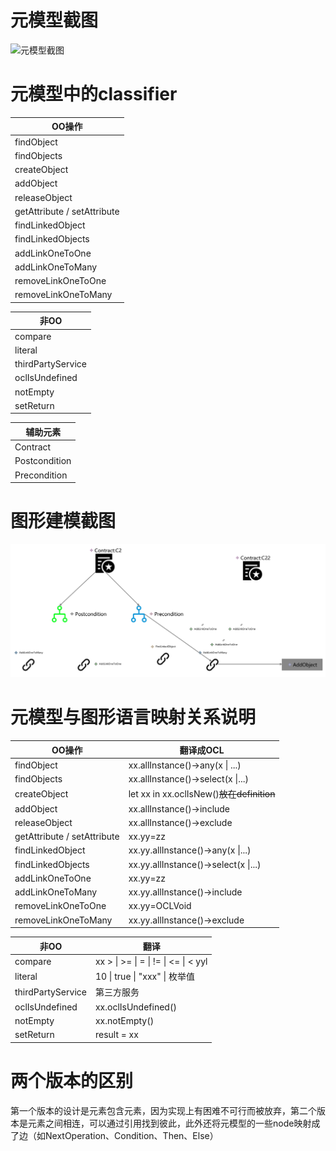 # 元模型截图

![元模型截图](readme.assets/%E5%85%83%E6%A8%A1%E5%9E%8B%E6%88%AA%E5%9B%BE.jpg)



# 元模型中的classifier

| OO操作                      |
| --------------------------- |
| findObject                  |
| findObjects                 |
| createObject                |
| addObject                   |
| releaseObject               |
| getAttribute / setAttribute |
| findLinkedObject            |
| findLinkedObjects           |
| addLinkOneToOne             |
| addLinkOneToMany            |
| removeLinkOneToOne          |
| removeLinkOneToMany         |

| 非OO              |
| ----------------- |
| compare           |
| literal           |
| thirdPartyService |
| oclIsUndefined    |
| notEmpty          |
| setReturn         |

| 辅助元素      |
| ------------- |
| Contract      |
| Postcondition |
| Precondition  |



# 图形建模截图

![new myDiagram](readme.assets/new%20myDiagram.jpg)



# 元模型与图形语言映射关系说明

| OO操作                      | 翻译成OCL                                 |
| --------------------------- | ----------------------------------------- |
| findObject                  | xx.allInstance()->any(x \| ...)           |
| findObjects                 | xx.allInstance()->select(x \|...)         |
| createObject                | let xx in xx.oclIsNew()~~放在definition~~ |
| addObject                   | xx.allInstance()->include                 |
| releaseObject               | xx.allInstance()->exclude                 |
| getAttribute / setAttribute | xx.yy=zz                                  |
| findLinkedObject            | xx.yy.allInstance()->any(x \|...)         |
| findLinkedObjects           | xx.yy.allInstance()->select(x \|...)      |
| addLinkOneToOne             | xx.yy=zz                                  |
| addLinkOneToMany            | xx.yy.allInstance()->include              |
| removeLinkOneToOne          | xx.yy=OCLVoid                             |
| removeLinkOneToMany         | xx.yy.allInstance()->exclude              |

| 非OO              | 翻译                                 |
| ----------------- | ------------------------------------ |
| compare           | xx > \| >= \| = \| != \| <= \| < yyl |
| literal           | 10 \| true \| "xxx" \| 枚举值        |
| thirdPartyService | 第三方服务                           |
| oclIsUndefined    | xx.oclIsUndefined()                  |
| notEmpty          | xx.notEmpty()                        |
| setReturn         | result = xx                          |


# 两个版本的区别

第一个版本的设计是元素包含元素，因为实现上有困难不可行而被放弃，第二个版本是元素之间相连，可以通过引用找到彼此，此外还将元模型的一些node映射成了边（如NextOperation、Condition、Then、Else）